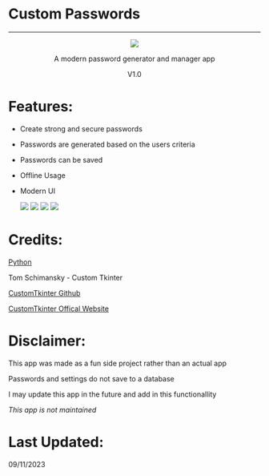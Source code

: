 # Custom Passwords

---

<div align="center">
  <img src="https://i.imgur.com/rFedwl3.png" />
  <p align="center"> A modern password generator and manager app </p>
  <p align="center"> V1.0 </p>
</div>

# Features:

- Create strong and secure passwords
- Passwords are generated based on the users criteria
- Passwords can be saved
- Offline Usage
- Modern UI

  <img src="https://i.imgur.com/8edi27T.png" />
  <img src="https://i.imgur.com/eVMyFaY.png" />
  <img src="https://i.imgur.com/WYEYQ25.png" />
  <img src="https://i.imgur.com/nxxkQ9A.png" />


# Credits:

[Python](https://www.python.org/)

Tom Schimansky - Custom Tkinter

[CustomTkinter Github](https://github.com/TomSchimansky/CustomTkinter "CustomTkinter")

[CustomTkinter Offical Website](https://customtkinter.tomschimansky.com/)

# Disclaimer:

This app was made as a fun side project rather than an actual app

Passwords and settings do not save to a database

I may update this app in the future and add in this functionallity

*This app is not maintained*

# Last Updated:

09/11/2023
